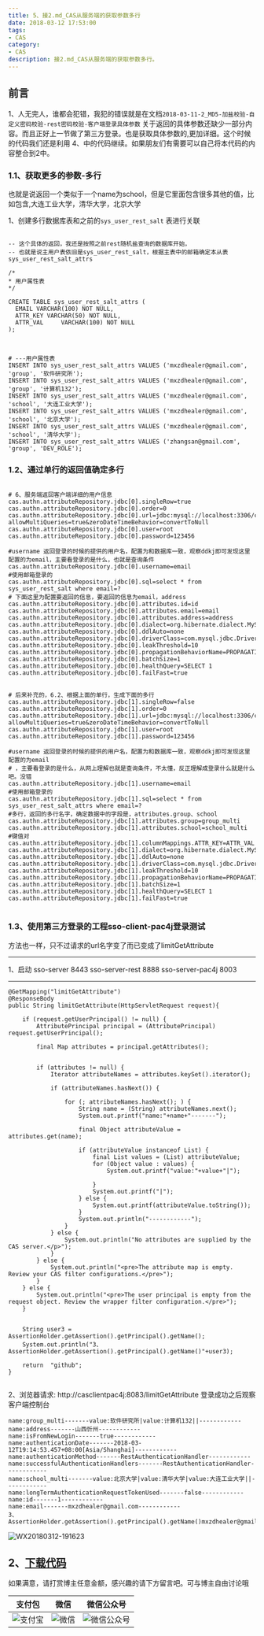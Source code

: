 ```yaml
---
title: 5、接2.md_CAS从服务端的获取参数多行
date: 2018-03-12 17:53:00
tags: 
- CAS
category: 
- CAS
description: 接2.md_CAS从服务端的获取参数多行。
---
```

<!-- image url 
https://raw.githubusercontent.com/HealerJean123/HealerJean123.github.io/master/blogImages
-->

## 前言

1、人无完人，谁都会犯错，我犯的错误就是在文档`2018-03-11-2_MD5-加盐校验-自定义密码校验-rest密码校验-客户端登录具体参数`
关于返回的具体参数还缺少一部分内容。而且正好上一节做了第三方登录。也是获取具体参数的,更加详细。这个时候的代码我们还是利用 4、中的代码继续。如果朋友们有需要可以自己将本代码的内容整合到2中。


### 1.1、获取更多的参数-多行

也就是说返回一个类似于一个name为school，但是它里面包含很多其他的值，比如包含,大连工业大学，清华大学，北京大学

1、创建多行数据库表和之前的`sys_user_rest_salt`
表进行关联


```

-- 这个具体的返回，我还是按照之前rest随机盐查询的数据库开始，
-- 也就是说主用户表依旧是sys_user_rest_salt，根据主表中的邮箱确定本从表sys_user_rest_salt_attrs

/*
* 用户属性表
*/

CREATE TABLE sys_user_rest_salt_attrs (
  EMAIL VARCHAR(100) NOT NULL,
  ATTR_KEY VARCHAR(50) NOT NULL,
  ATTR_VAL     VARCHAR(100) NOT NULL
);



# ---用户属性表
INSERT INTO sys_user_rest_salt_attrs VALUES ('mxzdhealer@gmail.com', 'group', '软件研究所');
INSERT INTO sys_user_rest_salt_attrs VALUES ('mxzdhealer@gmail.com', 'group', '计算机132');
INSERT INTO sys_user_rest_salt_attrs VALUES ('mxzdhealer@gmail.com', 'school', '大连工业大学');
INSERT INTO sys_user_rest_salt_attrs VALUES ('mxzdhealer@gmail.com', 'school', '北京大学');
INSERT INTO sys_user_rest_salt_attrs VALUES ('mxzdhealer@gmail.com', 'school', '清华大学');
INSERT INTO sys_user_rest_salt_attrs VALUES ('zhangsan@gmail.com', 'group', 'DEV_ROLE');

```

### 1.2、通过单行的返回值确定多行

```

# 6、服务端返回客户端详细的用户信息
cas.authn.attributeRepository.jdbc[0].singleRow=true
cas.authn.attributeRepository.jdbc[0].order=0
cas.authn.attributeRepository.jdbc[0].url=jdbc:mysql://localhost:3306/casnew?allowMultiQueries=true&zeroDateTimeBehavior=convertToNull
cas.authn.attributeRepository.jdbc[0].user=root
cas.authn.attributeRepository.jdbc[0].password=123456

#username 返回登录的时候的提供的用户名，配置为和数据库一致，观察ddkj即可发现这里配置的为email，主要看登录的是什么，也就是查询条件
cas.authn.attributeRepository.jdbc[0].username=email
#使用邮箱登录的
cas.authn.attributeRepository.jdbc[0].sql=select * from sys_user_rest_salt where email=?
# 下面这里为配置要返回的信息，要返回的信息为email，address
cas.authn.attributeRepository.jdbc[0].attributes.id=id
cas.authn.attributeRepository.jdbc[0].attributes.email=email
cas.authn.attributeRepository.jdbc[0].attributes.address=address
cas.authn.attributeRepository.jdbc[0].dialect=org.hibernate.dialect.MySQL5Dialect
cas.authn.attributeRepository.jdbc[0].ddlAuto=none
cas.authn.attributeRepository.jdbc[0].driverClass=com.mysql.jdbc.Driver
cas.authn.attributeRepository.jdbc[0].leakThreshold=10
cas.authn.attributeRepository.jdbc[0].propagationBehaviorName=PROPAGATION_REQUIRED
cas.authn.attributeRepository.jdbc[0].batchSize=1
cas.authn.attributeRepository.jdbc[0].healthQuery=SELECT 1
cas.authn.attributeRepository.jdbc[0].failFast=true


# 后来补充的，6.2、根据上面的单行，生成下面的多行
cas.authn.attributeRepository.jdbc[1].singleRow=false
cas.authn.attributeRepository.jdbc[1].order=0
cas.authn.attributeRepository.jdbc[1].url=jdbc:mysql://localhost:3306/casnew?allowMultiQueries=true&zeroDateTimeBehavior=convertToNull
cas.authn.attributeRepository.jdbc[1].user=root
cas.authn.attributeRepository.jdbc[1].password=123456

#username 返回登录的时候的提供的用户名，配置为和数据库一致，观察ddkj即可发现这里配置的为email
# ，主要看登录的是什么，从网上理解也就是查询条件，不太懂，反正理解成登录什么就是什么吧。没错
cas.authn.attributeRepository.jdbc[1].username=email
#使用邮箱登录的
cas.authn.attributeRepository.jdbc[1].sql=select * from sys_user_rest_salt_attrs where email=?
#多行，返回的多行名字，确定数据中的字段是，attributes.group、school
cas.authn.attributeRepository.jdbc[1].attributes.group=group_multi
cas.authn.attributeRepository.jdbc[1].attributes.school=school_multi
#键值对
cas.authn.attributeRepository.jdbc[1].columnMappings.ATTR_KEY=ATTR_VAL
cas.authn.attributeRepository.jdbc[1].dialect=org.hibernate.dialect.MySQL5Dialect
cas.authn.attributeRepository.jdbc[1].ddlAuto=none
cas.authn.attributeRepository.jdbc[1].driverClass=com.mysql.jdbc.Driver
cas.authn.attributeRepository.jdbc[1].leakThreshold=10
cas.authn.attributeRepository.jdbc[1].propagationBehaviorName=PROPAGATION_REQUIRED
cas.authn.attributeRepository.jdbc[1].batchSize=1
cas.authn.attributeRepository.jdbc[1].healthQuery=SELECT 1
cas.authn.attributeRepository.jdbc[1].failFast=true


```

### 1.3、使用第三方登录的工程sso-client-pac4j登录测试

方法也一样，只不过请求的url名字变了而已变成了limitGetAttribute

---

1、启动
sso-server 8443
sso-server-rest 8888
sso-server-pac4j 8003 

---

```
@GetMapping("limitGetAttribute")
@ResponseBody
public String limitGetAttribute(HttpServletRequest request){

    if (request.getUserPrincipal() != null) {
        AttributePrincipal principal = (AttributePrincipal) request.getUserPrincipal();

        final Map attributes = principal.getAttributes();


        if (attributes != null) {
            Iterator attributeNames = attributes.keySet().iterator();

            if (attributeNames.hasNext()) {

                for (; attributeNames.hasNext(); ) {
                    String name = (String) attributeNames.next();
                    System.out.printf("name:"+name+"-------");

                    final Object attributeValue = attributes.get(name);

                    if (attributeValue instanceof List) {
                        final List values = (List) attributeValue;
                        for (Object value : values) {
                            System.out.printf("value:"+value+"|");

                        }
                        System.out.printf("|");
                    } else {
                        System.out.printf(attributeValue.toString());
                    }
                    System.out.println("------------");
                }
            } else {
                System.out.println("No attributes are supplied by the CAS server.</p>");
            }
        } else {
            System.out.println("<pre>The attribute map is empty. Review your CAS filter configurations.</pre>");
        }
    } else {
        System.out.println("<pre>The user principal is empty from the request object. Review the wrapper filter configuration.</pre>");
    }


    String user3 = AssertionHolder.getAssertion().getPrincipal().getName();
    System.out.println("3、AssertionHolder.getAssertion().getPrincipal().getName()"+user3);

    return  "github";
}


```
2、浏览器请求: http://casclientpac4j:8083/limitGetAttribute 登录成功之后观察客户端控制台


```
name:group_multi-------value:软件研究所|value:计算机132||------------
name:address-------山西忻州------------
name:isFromNewLogin-------true------------
name:authenticationDate-------2018-03-12T19:14:53.457+08:00[Asia/Shanghai]------------
name:authenticationMethod-------RestAuthenticationHandler------------
name:successfulAuthenticationHandlers-------RestAuthenticationHandler------------
name:school_multi-------value:北京大学|value:清华大学|value:大连工业大学||------------
name:longTermAuthenticationRequestTokenUsed-------false------------
name:id-------1------------
name:email-------mxzdhealer@gmail.com------------
3、AssertionHolder.getAssertion().getPrincipal().getName()mxzdhealer@gmail.com

```
![WX20180312-191623](https://raw.githubusercontent.com/HealerJean123/HealerJean123.github.io/master/blogImages/WX20180312-191623.png)


## 2、[下载代码]()




如果满意，请打赏博主任意金额，感兴趣的请下方留言吧。可与博主自由讨论哦

|支付包 | 微信|微信公众号|
|:-------:|:-------:|:------:|
|![支付宝](https://raw.githubusercontent.com/HealerJean123/HealerJean123.github.io/master/assets/img/tctip/alpay.jpg) | ![微信](https://raw.githubusercontent.com/HealerJean123/HealerJean123.github.io/master/assets/img/tctip/weixin.jpg)|![微信公众号](https://raw.githubusercontent.com/HealerJean123/HealerJean123.github.io/master/assets/img/my/qrcode_for_gh_a23c07a2da9e_258.jpg)|



<!-- Gitalk 评论 start  -->

<link rel="stylesheet" href="https://unpkg.com/gitalk/dist/gitalk.css">
<script src="https://unpkg.com/gitalk@latest/dist/gitalk.min.js"></script> 
<div id="gitalk-container"></div>    
 <script type="text/javascript">
    var gitalk = new Gitalk({
		clientID: `1d164cd85549874d0e3a`,
		clientSecret: `527c3d223d1e6608953e835b547061037d140355`,
		repo: `HealerJean123.github.io`,
		owner: 'HealerJean123',
		admin: ['HealerJean123'],
		id: 'fYcbohoj7Dm8YA6S',
    });
    gitalk.render('gitalk-container');
</script> 

<!-- Gitalk end -->






